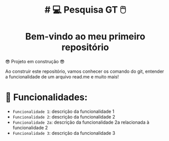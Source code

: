<H1 align=center> # 💻 Pesquisa GT 🖱️
<h1 align="center"> Bem-vindo ao meu primeiro repositório</h1>
😎 Projeto em construção  😎

<P>Ao construir este repositório, vamos conhecer os comando do git, entender a funcionalidade de um arquivo read.me e muito mais!</P>

# :hammer: Funcionalidades:

- `Funcionalidade 1`: descrição da funcionalidade 1
- `Funcionalidade 2`: descrição da funcionalidade 2
- `Funcionalidade 2a`: descrição da funcionalidade 2a relacionada à funcionalidade 2
- `Funcionalidade 3`: descrição da funcionalidade 3
